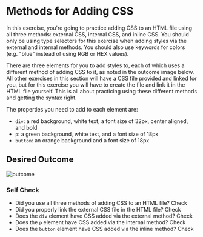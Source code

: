 # Methods for Adding CSS
In this exercise, you're going to practice adding CSS to an HTML file using all three methods: external CSS, internal CSS, and inline CSS. You should only be using type selectors for this exercise when adding styles via the external and internal methods. You should also use keywords for colors (e.g. "blue" instead of using RGB or HEX values).

There are three elements for you to add styles to, each of which uses a different method of adding CSS to it, as noted in the outcome image below. All other exercises in this section will have a CSS file provided and linked for you, but for this exercise you will have to create the file and link it in the HTML file yourself. This is all about practicing using these different methods and getting the syntax right.

The properties you need to add to each element are:

* `div`: a red background, white text, a font size of 32px, center aligned, and bold
* `p`: a green background, white text, and a font size of 18px
* `button`: an orange background and a font size of 18px

## Desired Outcome
![outcome](https://user-images.githubusercontent.com/70952936/131268832-f3a3bbde-c9e6-4e73-9b99-79ffa3d2144a.png)


### Self Check
- Did you use all three methods of adding CSS to an HTML file? Check
- Did you properly link the external CSS file in the HTML file? Check
- Does the `div` element have CSS added via the external method? Check
- Does the `p` element have CSS added via the internal method? Check
- Does the `button` element have CSS added via the inline method? Check
